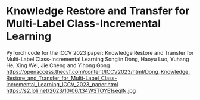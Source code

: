 # Knowledge Restore and Transfer for Multi-Label Class-Incremental Learning
PyTorch code for the ICCV 2023 paper: 
Knowledge Restore and Transfer for Multi-Label Class-Incremental Learning
Songlin Dong, Haoyu Luo, Yuhang He, Xing Wei, Jie Cheng and Yihong Gong
https://openaccess.thecvf.com/content/ICCV2023/html/Dong_Knowledge_Restore_and_Transfer_for_Multi-Label_Class-Incremental_Learning_ICCV_2023_paper.html
https://s2.loli.net/2023/10/06/t34WSTOYE1seqlN.jpg
